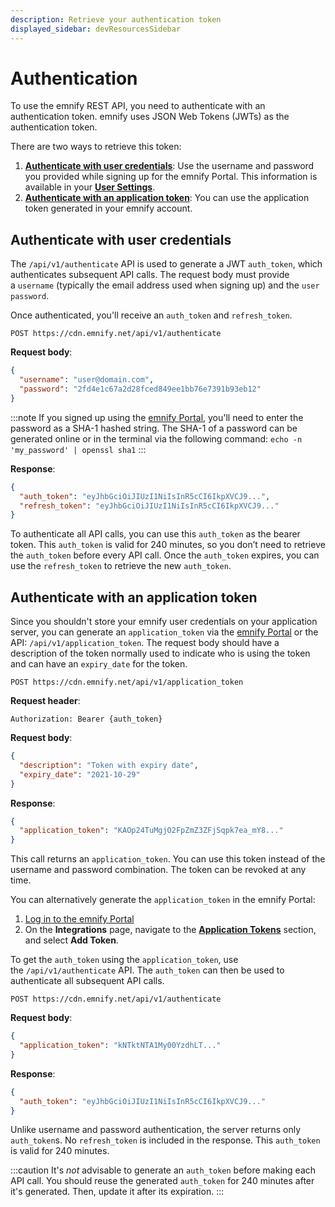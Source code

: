 ```yaml
---
description: Retrieve your authentication token 
displayed_sidebar: devResourcesSidebar
---
```


# Authentication

To use the emnify REST API, you need to authenticate with an authentication token.
emnify uses JSON Web Tokens (JWTs) as the authentication token.

There are two ways to retrieve this token:

1. [**Authenticate with user credentials**](#authenticate-with-user-credentials): Use the username and password you provided while signing up for the emnify Portal. This information is available in your [**User Settings**](https://portal.emnify.com/user-settings).
1. [**Authenticate with an application token**](#authenticate-with-an-application-token): You can use the application token generated in your emnify account.

## Authenticate with user credentials

The `/api/v1/authenticate` API is used to generate a JWT `auth_token`, which authenticates subsequent API calls.
The request body must provide a `username` (typically the email address used when signing up) and the `user password`. 

Once authenticated, you'll receive an `auth_token` and `refresh_token`.

```
POST https://cdn.emnify.net/api/v1/authenticate
```

**Request body**:

```json
{
  "username": "user@domain.com",
  "password": "2fd4e1c67a2d28fced849ee1bb76e7391b93eb12"
}
```

:::note
If you signed up using the [emnify Portal](https://portal.emnify.com/), you'll need to enter the password as a SHA-1 hashed string.
The SHA-1 of a password can be generated online or in the terminal via the following command: `echo -n 'my_password' | openssl sha1`
:::

**Response**:

```json
{
  "auth_token": "eyJhbGciOiJIUzI1NiIsInR5cCI6IkpXVCJ9...",
  "refresh_token": "eyJhbGciOiJIUzI1NiIsInR5cCI6IkpXVCJ9..."
}
```

To authenticate all API calls, you can use this `auth_token` as the bearer token.
This `auth_token` is valid for 240 minutes, so you don’t need to retrieve the `auth_token` before every API call.
Once the `auth_token` expires, you can use the `refresh_token` to retrieve the new `auth_token`.

## Authenticate with an application token

Since you shouldn't store your emnify user credentials on your application server, you can generate an `application_token` via the [emnify Portal](https://portal.emnify.com/integrations#application-tokens) or the API: `/api/v1/application_token`.
The request body should have a description of the token normally used to indicate who is using the token and can have an `expiry_date` for the token.

```
POST https://cdn.emnify.net/api/v1/application_token
```

**Request header**:

```
Authorization: Bearer {auth_token}
```

**Request body**:

```json
{
  "description": "Token with expiry date",
  "expiry_date": "2021-10-29"
}
```

**Response**:

```json
{
  "application_token": "KAOp24TuMgjO2FpZmZ3ZFjSqpk7ea_mY8..."
}
```

This call returns an `application_token`. 
You can use this token instead of the username and password combination. 
The token can be revoked at any time.

You can alternatively generate the `application_token` in the emnify Portal:

1. [Log in to the emnify Portal](https://portal.emnify.com/sign)
1. On the **Integrations** page, navigate to the [**Application Tokens**](https://portal.emnify.com/integrations#application-tokens) section, and select **Add Token**.

<!-- TODO: Recreate generate_app_token.png (generate application token) -->

To get the `auth_token` using the `application_token`, use the `/api/v1/authenticate` API. 
The `auth_token` can then be used to authenticate all subsequent API calls.

```
POST https://cdn.emnify.net/api/v1/authenticate
```

**Request body**:

```json
{
  "application_token": "kNTktNTA1My00YzdhLT..."
}
```

**Response**:

```json
{
  "auth_token": "eyJhbGciOiJIUzI1NiIsInR5cCI6IkpXVCJ9..."
}
```

Unlike username and password authentication,  the server returns only `auth_token`s. 
No `refresh_token` is included in the response.
This `auth_token` is valid for 240 minutes.

:::caution
It's *not* advisable to generate an `auth_token` before making each API call.
You should reuse the generated `auth_token` for 240 minutes after it's generated. 
Then, update it after its expiration.
:::
